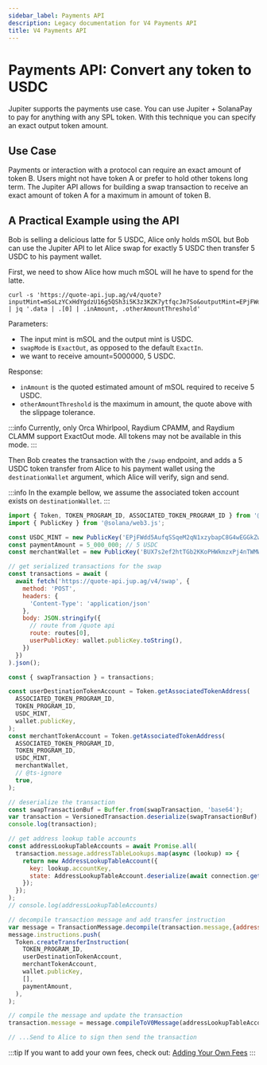 ```yaml
---
sidebar_label: Payments API
description: Legacy documentation for V4 Payments API
title: V4 Payments API
---
```


<head>
    <title>Jupiter V4 Payments API [Legacy]</title>
    <meta name="twitter:card" content="summary" />
</head>

# Payments API: Convert any token to USDC

Jupiter supports the payments use case. You can use Jupiter + SolanaPay to pay for anything with any SPL token. With this technique you can specify an exact output token amount.

## Use Case

Payments or interaction with a protocol can require an exact amount of token B. Users might not have token A or prefer to hold other tokens long term. The Jupiter API allows for building a swap transaction to receive an exact amount of token A for a maximum in amount of token B.

## A Practical Example using the API

Bob is selling a delicious latte for 5 USDC, Alice only holds mSOL but Bob can use the Jupiter API to let Alice swap for exactly 5 USDC then transfer 5 USDC to his payment wallet.

First, we need to show Alice how much mSOL will he have to spend for the latte.

```shell
curl -s 'https://quote-api.jup.ag/v4/quote?inputMint=mSoLzYCxHdYgdzU16g5QSh3i5K3z3KZK7ytfqcJm7So&outputMint=EPjFWdd5AufqSSqeM2qN1xzybapC8G4wEGGkZwyTDt1v&amount=5000000&swapMode=ExactOut&slippageBps=1' | jq '.data | .[0] | .inAmount, .otherAmountThreshold'
```

Parameters:

- The input mint is mSOL and the output mint is USDC.
- `swapMode` is `ExactOut`, as opposed to the default `ExactIn`.
- we want to receive amount=5000000, 5 USDC.

Response:

- `inAmount` is the quoted estimated amount of mSOL required to receive 5 USDC.
- `otherAmountThreshold` is the maximum in amount, the quote above with the slippage tolerance.

:::info
Currently, only Orca Whirlpool, Raydium CPAMM, and Raydium CLAMM support ExactOut mode. All tokens may not be available in this mode.
:::

Then Bob creates the transaction with the `/swap` endpoint, and adds a 5 USDC token transfer from Alice to his payment wallet using the `destinationWallet` argument, which Alice will verify, sign and send.

:::info
In the example bellow, we assume the associated token account exists on `destinationWallet`.
:::

```js
import { Token, TOKEN_PROGRAM_ID, ASSOCIATED_TOKEN_PROGRAM_ID } from '@solana/spl-token'; // version 0.1.x
import { PublicKey } from '@solana/web3.js';

const USDC_MINT = new PublicKey('EPjFWdd5AufqSSqeM2qN1xzybapC8G4wEGGkZwyTDt1v');
const paymentAmount = 5_000_000; // 5 USDC
const merchantWallet = new PublicKey('BUX7s2ef2htTGb2KKoPHWkmzxPj4nTWMWRgs5CSbQxf9');

// get serialized transactions for the swap
const transactions = await (
  await fetch('https://quote-api.jup.ag/v4/swap', {
    method: 'POST',
    headers: {
      'Content-Type': 'application/json'
    },
    body: JSON.stringify({
      // route from /quote api
      route: routes[0],
      userPublicKey: wallet.publicKey.toString(),
    })
  })
).json();

const { swapTransaction } = transactions;

const userDestinationTokenAccount = Token.getAssociatedTokenAddress(
  ASSOCIATED_TOKEN_PROGRAM_ID,
  TOKEN_PROGRAM_ID,
  USDC_MINT,
  wallet.publicKey,
);
const merchantTokenAccount = Token.getAssociatedTokenAddress(
  ASSOCIATED_TOKEN_PROGRAM_ID,
  TOKEN_PROGRAM_ID,
  USDC_MINT,
  merchantWallet,
  // @ts-ignore
  true,
);

// deserialize the transaction
const swapTransactionBuf = Buffer.from(swapTransaction, 'base64');
var transaction = VersionedTransaction.deserialize(swapTransactionBuf);
console.log(transaction);

// get address lookup table accounts
const addressLookupTableAccounts = await Promise.all(
  transaction.message.addressTableLookups.map(async (lookup) => {
    return new AddressLookupTableAccount({
      key: lookup.accountKey,
      state: AddressLookupTableAccount.deserialize(await connection.getAccountInfo(lookup.accountKey).then((res) => res.data)),
    });
  });
);
// console.log(addressLookupTableAccounts)

// decompile transaction message and add transfer instruction
var message = TransactionMessage.decompile(transaction.message,{addressLookupTableAccounts: addressLookupTableAccounts});
message.instructions.push(
  Token.createTransferInstruction(
    TOKEN_PROGRAM_ID,
    userDestinationTokenAccount,
    merchantTokenAccount,
    wallet.publicKey,
    [],
    paymentAmount,
  ),
);

// compile the message and update the transaction
transaction.message = message.compileToV0Message(addressLookupTableAccounts);

// ...Send to Alice to sign then send the transaction
```

:::tip
If you want to add your own fees, check out: [Adding Your Own Fees](/docs/legacy/apis/adding-fees)
:::